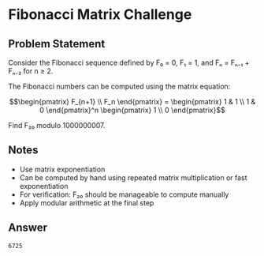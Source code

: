 # Fibonacci Matrix Challenge

## Problem Statement

Consider the Fibonacci sequence defined by F₀ = 0, F₁ = 1, and Fₙ = Fₙ₋₁ + Fₙ₋₂ for n ≥ 2.

The Fibonacci numbers can be computed using the matrix equation:

$$\begin{pmatrix} F_{n+1} \\ F_n \end{pmatrix} = \begin{pmatrix} 1 & 1 \\ 1 & 0 \end{pmatrix}^n \begin{pmatrix} 1 \\ 0 \end{pmatrix}$$

Find F₂₀ modulo 1000000007.

## Notes

- Use matrix exponentiation
- Can be computed by hand using repeated matrix multiplication or fast exponentiation
- For verification: F₂₀ should be manageable to compute manually
- Apply modular arithmetic at the final step

## Answer
```
6725
```
